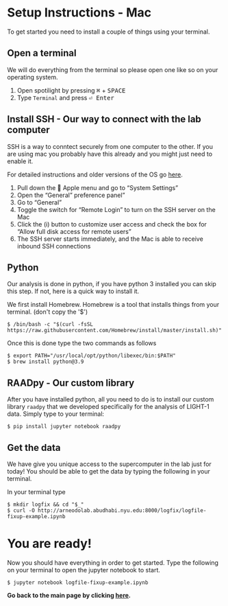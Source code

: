 # Setup Instructions - Mac

To get started you need to install a couple of things using your terminal.

## Open a terminal

We will do everything from the terminal so please open one like so on your operating system.

1. Open spotilight by pressing <kbd>⌘</kbd> + <kbd> SPACE</kbd>
2. Type ``Terminal`` and press <kbd>⏎ Enter</kbd>

## Install SSH - Our way to connect with the lab computer

SSH is a way to conntect securely from one computer to the other. If you are using mac you probably have this already and you might just need to enable it.

For detailed instructions and older versions of the OS go [here](https://osxdaily.com/2022/07/08/turn-on-ssh-mac/).

1. Pull down the  Apple menu and go to “System Settings”
2. Open the “General” preference panel”
3. Go to “General”
4. Toggle the switch for “Remote Login” to turn on the SSH server on the Mac
5. Click the (i) button to customize user access and check the box for “Allow full disk access for remote users”
6. The SSH server starts immediately, and the Mac is able to receive inbound SSH connections

## Python

Our analysis is done in python, if you have python 3 installed you can skip this step. If not, here is a quick way to install it.

We first install Homebrew. Homebrew is a tool that installs things from your terminal. (don't copy the '$')

```shell
$ /bin/bash -c "$(curl -fsSL https://raw.githubusercontent.com/Homebrew/install/master/install.sh)"
```

Once this is done type the two commands as follows
```shell
$ export PATH="/usr/local/opt/python/libexec/bin:$PATH"
$ brew install python@3.9
```

## RAADpy - Our custom library

After you have installed python, all you need to do is to install our custom library ``raadpy`` that we developed specifically for the analysis of LIGHT-1 data. Simply type to your terminal:

```shell
$ pip install jupyter notebook raadpy
```

## Get the data

We have give you unique access to the supercomputer in the lab just for today! You should be able to get the data by typing the following in your terminal.

In your terminal type

```shell
$ mkdir logfix && cd "$_"
$ curl -O http://arneodolab.abudhabi.nyu.edu:8000/logfix/logfile-fixup-example.ipynb
```

# You are ready!

Now you should have everything in order to get started. Type the following on your terminal to open the jupyter notebook to start.

```shell
$ jupyter notebook logfile-fixup-example.ipynb
```

**Go back to the main page by clicking [here](./README.md).**